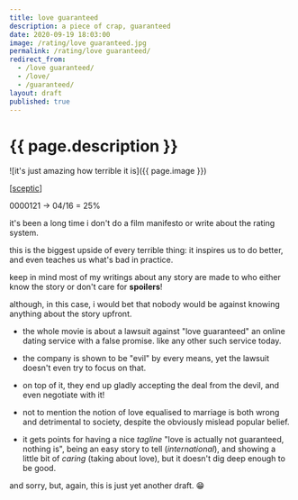 ```yaml
---
title: love guaranteed
description: a piece of crap, guaranteed
date: 2020-09-19 18:03:00
image: /rating/love guaranteed.jpg
permalink: /rating/love guaranteed/
redirect_from:
  - /love guaranteed/
  - /love/
  - /guaranteed/
layout: draft
published: true
---
```


# {{ page.description }}

![it's just amazing how terrible it is]({{ page.image }})

[[sceptic](/rating)]

0000121 -> 04/16 = 25%

it's been a long time i don't do a film manifesto or write about the rating system.

this is the biggest upside of every terrible thing: it inspires us to do better, and even teaches us what's bad in practice.

keep in mind most of my writings about any story are made to who either know the story or don't care for **spoilers**!

although, in this case, i would bet that nobody would be against knowing anything about the story upfront.

- the whole movie is about a lawsuit against "love guaranteed" an online dating service with a false promise. like any other such service today.

- the company is shown to be "evil" by every means, yet the lawsuit doesn't even try to focus on that.

- on top of it, they end up gladly accepting the deal from the devil, and even negotiate with it!

- not to mention the notion of love equalised to marriage is both wrong and detrimental to society, despite the obviously mislead popular belief.

- it gets points for having a nice _tagline_ "love is actually not guaranteed, nothing is", being an easy story to tell (_international_), and showing a little bit of _caring_ (taking about love), but it doesn't dig deep enough to be good.

and sorry, but, again, this is just yet another draft. 😁
